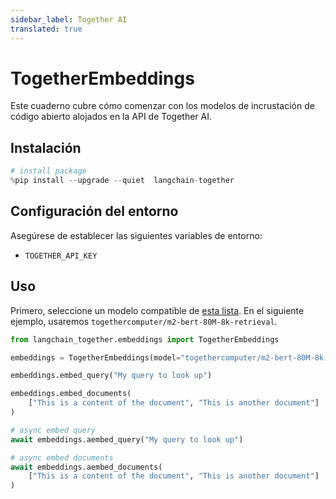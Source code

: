 ```yaml
---
sidebar_label: Together AI
translated: true
---
```


# TogetherEmbeddings

Este cuaderno cubre cómo comenzar con los modelos de incrustación de código abierto alojados en la API de Together AI.

## Instalación

```python
# install package
%pip install --upgrade --quiet  langchain-together
```

## Configuración del entorno

Asegúrese de establecer las siguientes variables de entorno:

- `TOGETHER_API_KEY`

## Uso

Primero, seleccione un modelo compatible de [esta lista](https://docs.together.ai/docs/embedding-models). En el siguiente ejemplo, usaremos `togethercomputer/m2-bert-80M-8k-retrieval`.

```python
from langchain_together.embeddings import TogetherEmbeddings

embeddings = TogetherEmbeddings(model="togethercomputer/m2-bert-80M-8k-retrieval")
```

```python
embeddings.embed_query("My query to look up")
```

```python
embeddings.embed_documents(
    ["This is a content of the document", "This is another document"]
)
```

```python
# async embed query
await embeddings.aembed_query("My query to look up")
```

```python
# async embed documents
await embeddings.aembed_documents(
    ["This is a content of the document", "This is another document"]
)
```
